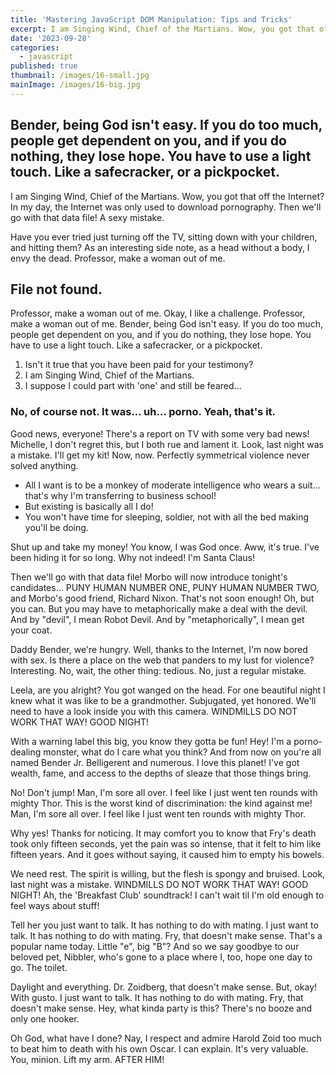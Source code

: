 ```yaml
---
title: 'Mastering JavaScript DOM Manipulation: Tips and Tricks'
excerpt: I am Singing Wind, Chief of the Martians. Wow, you got that off the Internet? In my day, the Internet was only used to download pornography. Then we'll go with that data file! A sexy mistake.
date: '2023-09-28'
categories:
  - javascript
published: true
thumbnail: /images/16-small.jpg
mainImage: /images/16-big.jpg
---
```


## Bender, being God isn't easy. If you do too much, people get dependent on you, and if you do nothing, they lose hope. You have to use a light touch. Like a safecracker, or a pickpocket.

I am Singing Wind, Chief of the Martians. Wow, you got that off the Internet? In my day, the Internet was only used to download pornography. Then we'll go with that data file! A sexy mistake.

Have you ever tried just turning off the TV, sitting down with your children, and hitting them? As an interesting side note, as a head without a body, I envy the dead. Professor, make a woman out of me.

## File not found.

Professor, make a woman out of me. Okay, I like a challenge. Professor, make a woman out of me. Bender, being God isn't easy. If you do too much, people get dependent on you, and if you do nothing, they lose hope. You have to use a light touch. Like a safecracker, or a pickpocket.

1. Isn't it true that you have been paid for your testimony?
2. I am Singing Wind, Chief of the Martians.
3. I suppose I could part with 'one' and still be feared…

### No, of course not. It was… uh… porno. Yeah, that's it.

Good news, everyone! There's a report on TV with some very bad news! Michelle, I don't regret this, but I both rue and lament it. Look, last night was a mistake. I'll get my kit! Now, now. Perfectly symmetrical violence never solved anything.

- All I want is to be a monkey of moderate intelligence who wears a suit… that's why I'm transferring to business school!
- But existing is basically all I do!
- You won't have time for sleeping, soldier, not with all the bed making you'll be doing.

Shut up and take my money! You know, I was God once. Aww, it's true. I've been hiding it for so long. Why not indeed! I'm Santa Claus!

Then we'll go with that data file! Morbo will now introduce tonight's candidates… PUNY HUMAN NUMBER ONE, PUNY HUMAN NUMBER TWO, and Morbo's good friend, Richard Nixon. That's not soon enough! Oh, but you can. But you may have to metaphorically make a deal with the devil. And by "devil", I mean Robot Devil. And by "metaphorically", I mean get your coat.

Daddy Bender, we're hungry. Well, thanks to the Internet, I'm now bored with sex. Is there a place on the web that panders to my lust for violence? Interesting. No, wait, the other thing: tedious. No, just a regular mistake.

Leela, are you alright? You got wanged on the head. For one beautiful night I knew what it was like to be a grandmother. Subjugated, yet honored. We'll need to have a look inside you with this camera. WINDMILLS DO NOT WORK THAT WAY! GOOD NIGHT!

With a warning label this big, you know they gotta be fun! Hey! I'm a porno-dealing monster, what do I care what you think? And from now on you're all named Bender Jr. Belligerent and numerous. I love this planet! I've got wealth, fame, and access to the depths of sleaze that those things bring.

No! Don't jump! Man, I'm sore all over. I feel like I just went ten rounds with mighty Thor. This is the worst kind of discrimination: the kind against me! Man, I'm sore all over. I feel like I just went ten rounds with mighty Thor.

Why yes! Thanks for noticing. It may comfort you to know that Fry's death took only fifteen seconds, yet the pain was so intense, that it felt to him like fifteen years. And it goes without saying, it caused him to empty his bowels.

We need rest. The spirit is willing, but the flesh is spongy and bruised. Look, last night was a mistake. WINDMILLS DO NOT WORK THAT WAY! GOOD NIGHT! Ah, the 'Breakfast Club' soundtrack! I can't wait til I'm old enough to feel ways about stuff!

Tell her you just want to talk. It has nothing to do with mating. I just want to talk. It has nothing to do with mating. Fry, that doesn't make sense. That's a popular name today. Little "e", big "B"? And so we say goodbye to our beloved pet, Nibbler, who's gone to a place where I, too, hope one day to go. The toilet.

Daylight and everything. Dr. Zoidberg, that doesn't make sense. But, okay! With gusto. I just want to talk. It has nothing to do with mating. Fry, that doesn't make sense. Hey, what kinda party is this? There's no booze and only one hooker.

Oh God, what have I done? Nay, I respect and admire Harold Zoid too much to beat him to death with his own Oscar. I can explain. It's very valuable. You, minion. Lift my arm. AFTER HIM!
